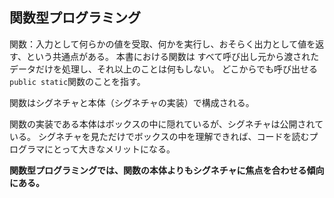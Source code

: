 ## 関数型プログラミング
関数：入力として何らかの値を受取、何かを実行し、おそらく出力として値を返す、という共通点がある。
本書における関数は
すべて呼び出し元から渡されたデータだけを処理し、それ以上のことは何もしない。
どこからでも呼び出せる`public static`関数のことを指す。


関数はシグネチャと本体（シグネチャの実装）で構成される。


関数の実装である本体はボックスの中に隠れているが、シグネチャは公開されている。
シグネチャを見ただけでボックスの中を理解できれば、コードを読むプログラマにとって大きなメリットになる。

__関数型プログラミングでは、関数の本体よりもシグネチャに焦点を合わせる傾向にある。__


